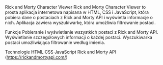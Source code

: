 
Rick and Morty Character Viewer
Rick and Morty Character Viewer to prosta aplikacja internetowa napisana w HTML, CSS i JavaScript, która pobiera dane o postaciach z Rick and Morty API i wyświetla informacje o nich. Aplikacja zawiera wyszukiwarkę, która umożliwia filtrowanie postaci.

Funkcje
Pobieranie i wyświetlanie wszystkich postaci z Rick and Morty API.
Wyświetlanie szczegółowych informacji o każdej postaci.
Wyszukiwarka postaci umożliwiająca filtrowanie według imienia.

Technologie
HTML
CSS
JavaScript
Rick and Morty API
(https://rickandmortyapi.com/)
